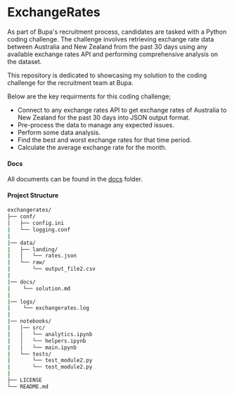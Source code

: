 # ExchangeRates

As part of Bupa's recruitment process, candidates are tasked with a Python coding challenge. The challenge involves retrieving exchange rate data between Australia and New Zealand from the past 30 days using any available exchange rates API and performing comprehensive analysis on the dataset.

This repository is dedicated to showcasing my solution to the coding challenge for the recruitment team at Bupa.

Below are the key requirments for this coding challenge;

- Connect to any exchange rates API to get exchange rates of Australia to New Zealand for the past 30 days into JSON output format.
- Pre-process the data to manage any expected issues.
- Perform some data analysis.
- Find the best and worst exchange rates for that time period.
- Calculate the average exchange rate for the month.

#### Docs

All documents can be found in the [docs](https://github.com/aarjmand/exchangerates/tree/main/docs) folder. 

#### Project Structure

```bash
exchangerates/
├── conf/
│   ├── config.ini
|   └── logging.conf
|
|── data/
|   ├── landing/
|   │   └── rates.json
|   └── raw/
|       └── output_file2.csv
|
|── docs/
|    └── solution.md
|
|── logs/
|    └── exchangerates.log
|
|── notebooks/
|   │── src/
|   │   └── analytics.ipynb
|   │   └── helpers.ipynb
|   │   └── main.ipynb
|   └── tests/
|       └── test_module2.py
|       └── test_module2.py
|
├── LICENSE
└── README.md
 
```
